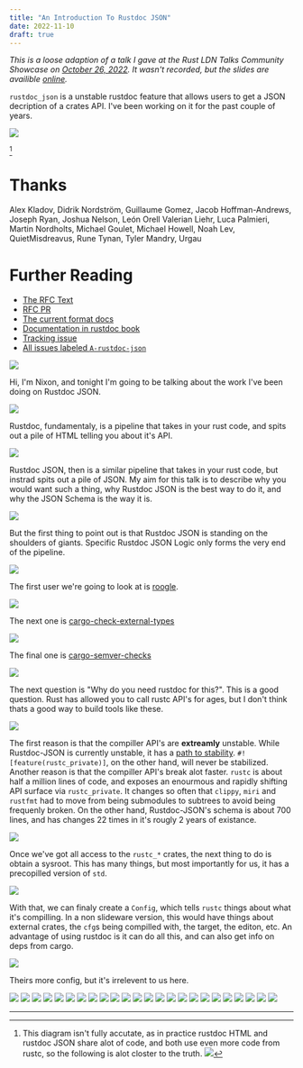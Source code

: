 ```yaml
---
title: "An Introduction To Rustdoc JSON"
date: 2022-11-10
draft: true
---
```



*This is a loose adaption of a talk I gave at the Rust LDN Talks Community Showcase on 
[October 26, 2022](https://www.meetup.com/rust-london-user-group/events/289023932/). It wasn't recorded, but the slides are availible [online](https://adotinthevoid.github.io/talks/rustdoc-json.pdf).*


`rustdoc_json` is a unstable rustdoc feature that allows users to get a JSON decription of a crates API. I've been working on it for the past couple of years.

![](/img/rdj/overview.png)

[^pipeline]


# Thanks

Alex Kladov,
Didrik Nordström,
Guillaume Gomez,
Jacob Hoffman-Andrews,
Joseph Ryan,
Joshua Nelson,
León Orell Valerian Liehr,
Luca Palmieri,
Martin Nordholts,
Michael Goulet,
Michael Howell,
Noah Lev,
QuietMisdreavus,
Rune Tynan,
Tyler Mandry,
Urgau

# Further Reading

- [The RFC Text](https://rust-lang.github.io/rfcs/2963-rustdoc-json.html)
- [RFC PR](https://github.com/rust-lang/rfcs/pull/2963)
- [The current format docs](https://doc.rust-lang.org/nightly/nightly-rustc/rustdoc_json_types/)
- [Documentation in rustdoc book](https://doc.rust-lang.org/nightly/rustdoc/unstable-features.html#-w--output-format-output-format)
- [Tracking issue](https://github.com/rust-lang/rust/issues/76578)
- [All issues labeled `A-rustdoc-json`](https://github.com/rust-lang/rust/issues?q=is%3Aopen+is%3Aissue+label%3AA-rustdoc-json)




![](/img/rustdoc-json-talk/slide-01.png)

Hi, I'm Nixon, and tonight I'm going to be talking about the work I've been doing on Rustdoc JSON.

![](/img/rustdoc-json-talk/slide-02.png)

Rustdoc, fundamentaly, is a pipeline that takes in your rust code,
and spits out a pile of HTML telling you about it's API.

![](/img/rustdoc-json-talk/slide-03.png)

Rustdoc JSON, then is a similar pipeline that takes in your rust code, but instrad spits out a pile of JSON. My aim for this talk is to describe why you would want such a thing, why Rustdoc JSON is the best way to do it, and why the JSON Schema is the way it is.  

![](/img/rustdoc-json-talk/slide-04.png)

But the first thing to point out is that Rustdoc JSON is standing on the shoulders of giants. Specific Rustdoc JSON Logic only forms the very end of the pipeline.

![](/img/rustdoc-json-talk/slide-05.png)

The first user we're going to look at is [roogle](https://github.com/roogle-rs/roogle).

![](/img/rustdoc-json-talk/slide-06.png)

The next one is [cargo-check-external-types](https://github.com/awslabs/cargo-check-external-types)

![](/img/rustdoc-json-talk/slide-07.png)

The final one is [cargo-semver-checks](https://github.com/obi1kenobi/cargo-semver-check/)

![](/img/rustdoc-json-talk/slide-08.png)

The next question is "Why do you need rustdoc for this?". This is a good question. Rust has allowed you to call rustc API's for ages, but I don't think thats a good way to build tools like these.

![](/img/rustdoc-json-talk/slide-09.png)

The first reason is that the compiller API's are **extreamly** unstable. While Rustdoc-JSON is currently unstable, it has a [path to stability](https://rust-lang.zulipchat.com/#narrow/stream/266220-rustdoc/topic/Long.20Term.20Rustdoc.20JSON.20Stability). `#![feature(rustc_private)]`, on the other hand, will never be stabilized. Another reason is that the compiller API's break alot faster. `rustc` is about half a million lines of code, and exposes an enourmous and rapidly shifting API surface via `rustc_private`. It changes so often that `clippy`, `miri` and `rustfmt` had to move from being submodules to subtrees to avoid being frequenly broken. On the other hand, Rustdoc-JSON's schema is about 700 lines, and has changes 22 times in it's rougly 2 years of existance.

![](/img/rustdoc-json-talk/slide-10.png)

Once we've got all access to the `rustc_*` crates, the next thing to do is obtain a sysroot. This has many things, but most importantly for us, it has a precopilled version of `std`.

![](/img/rustdoc-json-talk/slide-11.png)

With that, we can finaly create a `Config`, which tells
`rustc` things about what it's compilling. In a non slideware version,
this would have things about external crates, the `cfg`s being compilled with, the target, the editon, etc. An advantage of using rustdoc is it can do all this, and can also get info on deps from cargo.

![](/img/rustdoc-json-talk/slide-12.png)

Theirs more config, but it's irrelevent to us here.

![](/img/rustdoc-json-talk/slide-13.png)
![](/img/rustdoc-json-talk/slide-14.png)
![](/img/rustdoc-json-talk/slide-15.png)
![](/img/rustdoc-json-talk/slide-16.png)
![](/img/rustdoc-json-talk/slide-17.png)
![](/img/rustdoc-json-talk/slide-18.png)
![](/img/rustdoc-json-talk/slide-19.png)
![](/img/rustdoc-json-talk/slide-20.png)
![](/img/rustdoc-json-talk/slide-21.png)
![](/img/rustdoc-json-talk/slide-22.png)
![](/img/rustdoc-json-talk/slide-23.png)
![](/img/rustdoc-json-talk/slide-24.png)
![](/img/rustdoc-json-talk/slide-25.png)
![](/img/rustdoc-json-talk/slide-26.png)
![](/img/rustdoc-json-talk/slide-27.png)
![](/img/rustdoc-json-talk/slide-28.png)
![](/img/rustdoc-json-talk/slide-29.png)
![](/img/rustdoc-json-talk/slide-30.png)
![](/img/rustdoc-json-talk/slide-31.png)
![](/img/rustdoc-json-talk/slide-32.png)
![](/img/rustdoc-json-talk/slide-33.png)
![](/img/rustdoc-json-talk/slide-34.png)
![](/img/rustdoc-json-talk/slide-35.png)
![](/img/rustdoc-json-talk/slide-36.png)

---

[^pipeline]: This diagram isn't fully accutate, as in practice rustdoc HTML and rustdoc JSON share alot of code, and both use even more code from rustc, so the following is alot closter to the truth. ![](/img/rdj/pipeline.png)